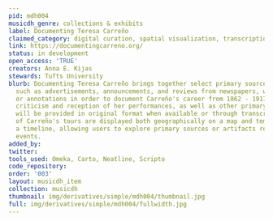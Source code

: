 ```yaml
---
pid: mdh004
musicdh_genre: collections & exhibits
label: Documenting Teresa Carreño
claimed_category: digital curation, spatial visualization, transcription
link: https://documentingcarreno.org/
status: in development
open_access: 'TRUE'
creators: Anna E. Kijas
stewards: Tufts University
blurb: Documenting Teresa Carreño brings together select primary source materials,
  such as advertisements, announcements, and reviews from newspapers, with descriptions
  or annotations in order to document Carreño's career from 1862 - 1917. Access to
  criticism and reception of her performances, as well as other primary source documents,
  will be provided in original format when available or through transcription. A selection
  of Carreño's tours are displayed both geographically on a map and temporally on
  a timeline, allowing users to explore primary sources or artifacts related to specific
  events.
added_by:
twitter:
tools_used: Omeka, Carto, Neatline, Scripto
code_repository:
order: '003'
layout: musicdh_item
collection: musicdh
thumbnail: img/derivatives/simple/mdh004/thumbnail.jpg
full: img/derivatives/simple/mdh004/fullwidth.jpg
---
```

